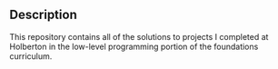## Description
This repository contains all of the solutions to projects I completed at Holberton in the low-level programming portion of the foundations curriculum.

